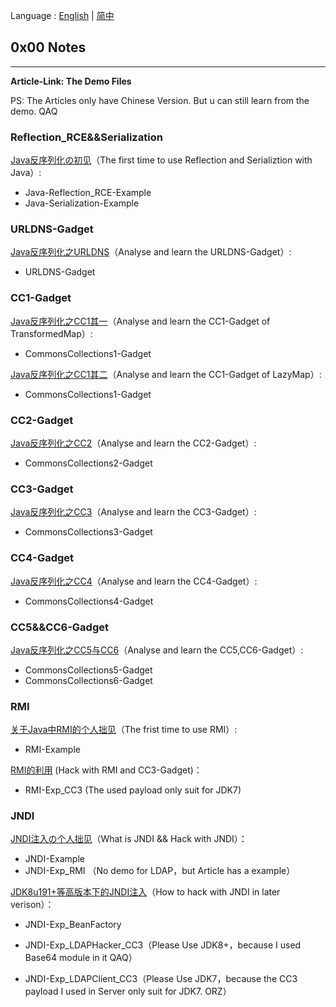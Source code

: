 Language : [English](./README.md) | [简中](./README.zh-CN.md)

## 0x00 Notes

---

**Article-Link: The Demo Files**

PS: The Articles only have Chinese Version. But u can still learn from the demo. QAQ

### Reflection_RCE&&Serialization

[Java反序列化の初见](https://chenlvtang.top/2021/05/10/Java反序列化の初见/)（The first time to use Reflection and Serializtion with Java）:

+ Java-Reflection_RCE-Example
+ Java-Serialization-Example

### URLDNS-Gadget

[Java反序列化之URLDNS](https://chenlvtang.top/2021/11/30/Java反序列化之URLDNS/)（Analyse and learn the URLDNS-Gadget）:

+ URLDNS-Gadget

### CC1-Gadget

[Java反序列化之CC1其一](https://chenlvtang.top/2021/05/11/Java反序列化之CC1其一/)（Analyse and learn the CC1-Gadget of TransformedMap）:

+ CommonsCollections1-Gadget

[Java反序列化之CC1其二](https://chenlvtang.top/2021/12/08/Java反序列化之CC1其二/)（Analyse and learn the CC1-Gadget of LazyMap）:

+ CommonsCollections1-Gadget

### CC2-Gadget

[Java反序列化之CC2](https://chenlvtang.top/2021/12/11/Java反序列化之CC2/)（Analyse and learn the CC2-Gadget）:

+ CommonsCollections2-Gadget 

### CC3-Gadget

[Java反序列化之CC3](https://chenlvtang.top/2021/12/17/Java反序列化之CC3/)（Analyse and learn the CC3-Gadget）:

+ CommonsCollections3-Gadget 

### CC4-Gadget

[Java反序列化之CC4](https://chenlvtang.top/2021/12/19/Java反序列化之CC4/)（Analyse and learn the CC4-Gadget）:

+ CommonsCollections4-Gadget 

### CC5&&CC6-Gadget

[Java反序列化之CC5与CC6](https://chenlvtang.top/2021/12/20/Java反序列化之CC5与CC6/)（Analyse and learn the CC5,CC6-Gadget）:

+ CommonsCollections5-Gadget
+ CommonsCollections6-Gadget

### RMI

[关于Java中RMI的个人拙见](https://chenlvtang.top/2021/07/09/关于Java中RMI的个人拙见/)（The frist time to use RMI）: 

+ RMI-Example

[RMI的利用](https://chenlvtang.top/2021/08/07/RMI的利用/) (Hack with RMI and CC3-Gadget)：

+ RMI-Exp_CC3 (The used payload only suit for JDK7)

### JNDI

[JNDI注入の个人拙见](https://chenlvtang.top/2021/09/11/JNDI注入の个人拙见/)（What is JNDI && Hack with JNDI）：

+ JNDI-Example 
+ JNDI-Exp_RMI （No demo for LDAP，but Article has a example）

[JDK8u191+等高版本下的JNDI注入](https://chenlvtang.top/2021/09/15/JDK8u191-等高版本下的JNDI注入/)（How to hack with JNDI in later verison）：

+ JNDI-Exp_BeanFactory 
+ JNDI-Exp_LDAPHacker_CC3（Please Use JDK8+，because I used Base64 module in it QAQ）

+ JNDI-Exp_LDAPClient_CC3（Please Use JDK7，because the CC3 payload I used in Server only suit for JDK7. ORZ）

